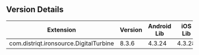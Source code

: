 ## Version Details

| Extension | Version | Android Lib | iOS Lib |
| --- | --- | --- | --- |
| com.distriqt.ironsource.DigitalTurbine | 8.3.6 | 4.3.24 | 4.3.28 |
